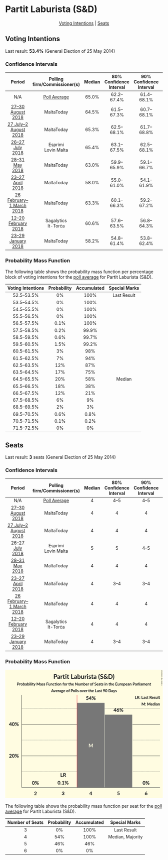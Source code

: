 # Partit Laburista (S&D)

<p align="center"><a href="#voting-intentions">Voting Intentions</a> | <a href="#seats">Seats</a></p>

## Voting Intentions

Last result: **53.4%** (General Election of 25 May 2014)

### Confidence Intervals

| Period     | Polling firm/Commissioner(s) | Median | 80% Confidence Interval | 90% Confidence Interval | 95% Confidence Interval | 99% Confidence Interval |
|:----------:|:----------------:|:-----------:|:-----------------------:|:-----------------------:|:-----------------------:|:-----------------------:|
| N/A | [Poll Average](average.html) | 65.0% | 62.2–67.4% | 61.4–68.1% | 60.6–68.7% | 59.1–69.9% |
| [27–30 August 2018](2018-08-30-MaltaToday.html) | MaltaToday | 64.5% | 61.5–67.3% | 60.7–68.1% | 60.0–68.8% | 58.5–70.1% |
| [27 July–2 August 2018](2018-08-02-MaltaToday.html) | MaltaToday | 65.3% | 62.5–68.1% | 61.7–68.8% | 61.0–69.5% | 59.6–70.8% |
| [26–27 July 2018](2018-07-27-Esprimi.html) | Esprimi <br> Lovin Malta | 65.4% | 63.1–67.5% | 62.5–68.1% | 62.0–68.6% | 60.9–69.6% |
| [28–31 May 2018](2018-05-31-MaltaToday.html) | MaltaToday | 63.0% | 59.9–65.9% | 59.1–66.7% | 58.3–67.4% | 56.8–68.8% |
| [23–27 April 2018](2018-04-27-MaltaToday.html) | MaltaToday | 58.0% | 55.0–61.0% | 54.1–61.9% | 53.3–62.6% | 51.9–64.0% |
| [26 February–1 March 2018](2018-03-01-MaltaToday.html) | MaltaToday | 63.3% | 60.1–66.3% | 59.2–67.2% | 58.4–67.9% | 56.8–69.3% |
| [12–20 February 2018](2018-02-20-Sagalytics.html) | Sagalytics <br> It-Torċa | 60.6% | 57.6–63.5% | 56.8–64.3% | 56.1–65.0% | 54.7–66.3% |
| [23–29 January 2018](2018-01-29-MaltaToday.html) | MaltaToday | 58.2% | 54.8–61.4% | 53.8–62.4% | 53.0–63.1% | 51.4–64.7% |

### Probability Mass Function

The following table shows the probability mass function per percentage block of voting intentions for the [poll average](average.html) for Partit Laburista (S&D).

| Voting Intentions | Probability | Accumulated | Special Marks |
|:-----------------:|:-----------:|:-----------:|:-------------:|
| 52.5–53.5% | 0% | 100% | Last Result |
| 53.5–54.5% | 0% | 100% |  |
| 54.5–55.5% | 0% | 100% |  |
| 55.5–56.5% | 0% | 100% |  |
| 56.5–57.5% | 0.1% | 100% |  |
| 57.5–58.5% | 0.2% | 99.9% |  |
| 58.5–59.5% | 0.6% | 99.7% |  |
| 59.5–60.5% | 1.5% | 99.2% |  |
| 60.5–61.5% | 3% | 98% |  |
| 61.5–62.5% | 7% | 94% |  |
| 62.5–63.5% | 12% | 87% |  |
| 63.5–64.5% | 17% | 75% |  |
| 64.5–65.5% | 20% | 58% | Median |
| 65.5–66.5% | 18% | 38% |  |
| 66.5–67.5% | 12% | 21% |  |
| 67.5–68.5% | 6% | 9% |  |
| 68.5–69.5% | 2% | 3% |  |
| 69.5–70.5% | 0.6% | 0.8% |  |
| 70.5–71.5% | 0.1% | 0.2% |  |
| 71.5–72.5% | 0% | 0% |  |


## Seats

Last result: **3** seats (General Election of 25 May 2014)

### Confidence Intervals

| Period     | Polling firm/Commissioner(s) | Median | 80% Confidence Interval | 90% Confidence Interval | 95% Confidence Interval | 99% Confidence Interval |
|:----------:|:----------------:|:------:|:-----------------------:|:-----------------------:|:-----------------------:|:-----------------------:|
| N/A | [Poll Average](average.html) | 4 | 4–5 | 4–5 | 4–5 | 4–5 |
| [27–30 August 2018](2018-08-30-MaltaToday.html) | MaltaToday | 4 | 4 | 4 | 4 | 4–5 |
| [27 July–2 August 2018](2018-08-02-MaltaToday.html) | MaltaToday | 4 | 4 | 4 | 4 | 4 |
| [26–27 July 2018](2018-07-27-Esprimi.html) | Esprimi <br> Lovin Malta | 5 | 5 | 4–5 | 4–5 | 4–5 |
| [28–31 May 2018](2018-05-31-MaltaToday.html) | MaltaToday | 4 | 4 | 4 | 4 | 4 |
| [23–27 April 2018](2018-04-27-MaltaToday.html) | MaltaToday | 4 | 3–4 | 3–4 | 3–4 | 3–4 |
| [26 February–1 March 2018](2018-03-01-MaltaToday.html) | MaltaToday | 4 | 4 | 4 | 4 | 4–5 |
| [12–20 February 2018](2018-02-20-Sagalytics.html) | Sagalytics <br> It-Torċa | 4 | 4 | 4 | 4 | 3–4 |
| [23–29 January 2018](2018-01-29-MaltaToday.html) | MaltaToday | 4 | 3–4 | 3–4 | 3–4 | 3–4 |

### Probability Mass Function

![Graph with seats probability mass function not yet produced](average-seats-pmf-partitlaburistasd.png "Seats Probability Mass Function")

The following table shows the probability mass function per seat for the [poll average](average.html) for Partit Laburista (S&D).

| Number of Seats | Probability | Accumulated | Special Marks |
|:---------------:|:-----------:|:-----------:|:-------------:|
| 3 | 0% | 100% | Last Result |
| 4 | 54% | 100% | Median, Majority |
| 5 | 46% | 46% |  |
| 6 | 0% | 0% |  |


